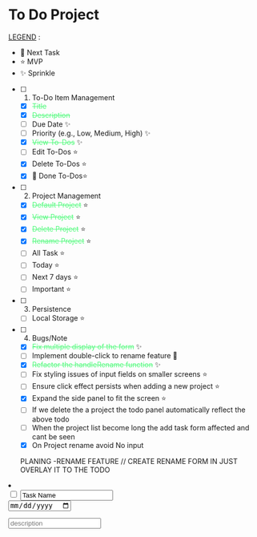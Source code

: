 # To Do Project

<u>LEGEND</u> :

- 🔵 Next Task
- ⭐ MVP
- ✨ Sprinkle

- [ ] 1. To-Do Item Management</span>

  - [x] <span style="color:#50fa7b;"><s>Title</s></span>
  - [x] <span style="color:#50fa7b;"><s>Description</s></span>
  - [ ] Due Date ✨
  - [ ] Priority (e.g., Low, Medium, High) ✨
  - [x] <span style="color:#50fa7b;"><s>View To-Dos</s></span> ✨
  - [ ] Edit To-Dos ⭐
  - [x] Delete To-Dos ⭐
  - [x] 🔵 Done To-Dos⭐

- [ ] 2. Project Management

  - [x] <span style="color:#50fa7b;"><s>Default Project</s></span> ⭐
  - [x] <span style="color:#50fa7b;"><s>View Project</s></span> ⭐
  - [x] <span style="color:#50fa7b;"><s>Delete Project</s></span> ⭐
  - [x] <span style="color:#50fa7b;"><s>Rename Project</s></span> ⭐
  - [ ] All Task ⭐
  - [ ] Today ⭐
  - [ ] Next 7 days ⭐
  - [ ] Important ⭐

- [ ] 3. Persistence

  - [ ] Local Storage ⭐

- [ ] 4. Bugs/Note

  - [x] <span style="color:#50fa7b;"><s>Fix multiple display of the form</s></span> ✨
  - [ ] Implement double-click to rename feature 🔵
  - [x] <span style="color:#50fa7b;"><s>Refactor the handleRename function</s></span> ✨
  - [ ] Fix styling issues of input fields on smaller screens ⭐
  - [ ] Ensure click effect persists when adding a new project ⭐
  - [x] Expand the side panel to fit the screen ⭐
  - [ ] If we delete the a project the todo panel automatically reflect the above todo
  - [ ] When the project list become long the add task form affected and cant be seen
  - [x] On Project rename avoid No input

  PLANING
  -RENAME FEATURE
  // CREATE RENAME FORM IN JUST OVERLAY IT TO THE TODO

 <form>
  <li class="list">
    <div class="list__container" data-id="1725635531290">
      <div class="top">
        <div class="checklist">
          <input type="checkbox" class="checkbox" id="1725635531290" />
          <label for="Project">
            <input type="text" name="taskName" value="Task Name" />
          </label>
        </div>
        <div class="date">
          <input type="date" name="taskDate" />
        </div>
        <div class="list--cta">
          <div class="Important" id="importantTodo">
            <img src="assets/StarOut.svg" alt="" />
          </div>
          <div class="editTodo" id="editTodo" aria-expanded="false">
            <img src="assets/menu3.svg" alt="" />
          </div>
        </div>
      </div>
      <p class="list--description">
        <input name="taskDescription" placeholder="description"></input>
      </p>
    </div>
  </li>
</form>
